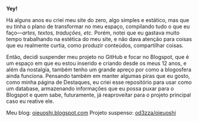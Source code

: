 **Yey!**

Há alguns anos eu criei meu site do zero, algo simples e estático, mas que eu tinha o plano de transformar no meu espaço, compilando tudo o que eu faço—*artes, textos, traduções, etc.* Porém, notei que eu gastava muito tempo trabalhando na estética do meu site, e não dava atenção para coisas que eu realmente curtia, como produzir conteúdos, compartilhar coisas.

Então, decidi suspender meu projeto no GitHub e focar no Blogspot, que é um espaço em que eu estou inserido e criando desde os meus 12 anos, e além da nostalgia, também tenho um grande apreço por como a blogosfera ainda funciona. Pensando também em manter algumas piras que eu gosto, como minha página de Destaques, eu criei esse repositório para usar como um database, armazenando informações que eu possa puxar para o Blogspot e quem sabe, futuramente, já reaproveitar para o projeto principal caso eu reative ele.

Meu blog: [oieuoshi.blogspot.com](https://oieuoshi.blogspot.com)
Projeto suspenso: [od3zza/oieuoshi](https://github.com/od3zza/oieuoshi)
